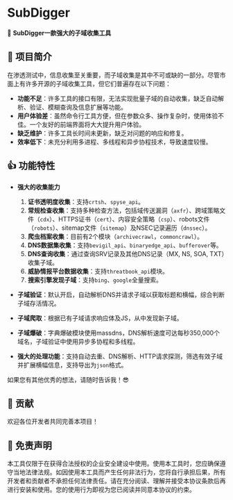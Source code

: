 # SubDigger

👊 **SubDigger一款强大的子域收集工具**

## 🎉 项目简介

在渗透测试中，信息收集至关重要，而子域收集是其中不可或缺的一部分。尽管市面上有许多开源的子域收集工具，但它们普遍存在以下问题：

- **功能不足**：许多工具的接口有限，无法实现批量子域的自动收集，缺乏自动解析、验证、模糊查询及信息扩展等功能。
- **用户体验差**：虽然命令行工具方便，但在参数众多、操作复杂时，使用体验不佳。一个友好的前端界面将大大提升用户体验。
- **缺乏维护**：许多工具长时间未更新，缺乏对问题的响应和修复。
- **效率低下**：未充分利用多进程、多线程和异步协程技术，导致速度较慢。

## 👍 功能特性

- **强大的收集能力**
  1. **证书透明度收集**：支持`crtsh`、`spyse_api`。
  2. **常规检查收集**：支持多种检查方法，包括域传送漏洞（`axfr`）、跨域策略文件（`cdx`）、HTTPS证书（`cert`）、内容安全策略（`csp`）、robots文件（`robots`）、sitemap文件（`sitemap`）及NSEC记录遍历（`dnssec`）。
  3. **爬虫档案收集**：目前有2个模块（`archivecrawl`，`commoncrawl`）。
  4. **DNS数据集收集**：支持`bevigil_api`、`binaryedge_api`、`bufferover`等。
  5. **DNS查询收集**：通过查询SRV记录及其他DNS记录（MX, NS, SOA, TXT）收集子域。
  6. **威胁情报平台数据收集**：支持`threatbook_api`模块。
  7. **搜索引擎发现子域**：支持`bing`、`google`全量搜索。

- **子域验证**：默认开启，自动解析DNS并请求子域以获取标题和横幅，综合判断子域存活情况。

- **子域爬取**：根据已有子域请求响应体及JS，从中发现新子域。

- **子域爆破**：字典爆破模块使用massdns，DNS解析速度可达每秒350,000个域名，子域验证中使用异步多协程和多线程。

- **强大的处理功能**：支持自动去重、DNS解析、HTTP请求探测，筛选有效子域并扩展横幅信息，支持导出为`json`格式。

如果您有其他优秀的想法，请随时告诉我！😎

## 🙏 贡献

欢迎各位开发者共同完善本项目！

## 📜 免责声明

本工具仅限于在获得合法授权的企业安全建设中使用。使用本工具时，您应确保遵守当地法律法规。如因使用本工具而产生任何非法行为，您将自行承担后果，所有开发者和贡献者不承担任何法律责任。请在充分阅读、理解并接受本协议条款后再进行安装和使用。您的使用行为即视为您已阅读并同意本协议的约束。
